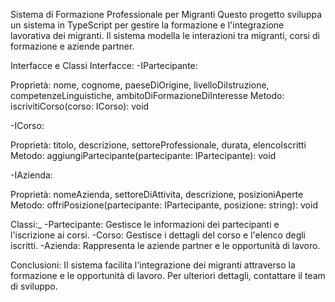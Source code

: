 Sistema di Formazione Professionale per Migranti
Questo progetto sviluppa un sistema in TypeScript per gestire la formazione e l'integrazione lavorativa dei migranti. Il sistema modella le interazioni tra migranti, corsi di formazione e aziende partner.

Interfacce e Classi
Interfacce:
-IPartecipante:

Proprietà: nome, cognome, paeseDiOrigine, livelloDiIstruzione, competenzeLinguistiche, ambitoDiFormazioneDiInteresse
Metodo: iscrivitiCorso(corso: ICorso): void

-ICorso:

Proprietà: titolo, descrizione, settoreProfessionale, durata, elencoIscritti
Metodo: aggiungiPartecipante(partecipante: IPartecipante): void

-IAzienda:

Proprietà: nomeAzienda, settoreDiAttivita, descrizione, posizioniAperte
Metodo: offriPosizione(partecipante: IPartecipante, posizione: string): void

Classi:_
-Partecipante: Gestisce le informazioni dei partecipanti e l'iscrizione ai corsi.
-Corso: Gestisce i dettagli del corso e l'elenco degli iscritti.
-Azienda: Rappresenta le aziende partner e le opportunità di lavoro.

Conclusioni:
Il sistema facilita l'integrazione dei migranti attraverso la formazione e le opportunità di lavoro. Per ulteriori dettagli, contattare il team di sviluppo.
